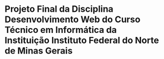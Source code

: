 # Projeto Final da Disciplina Desenvolvimento Web do Curso Técnico em Informática da Instituição Instituto Federal do Norte de Minas Gerais